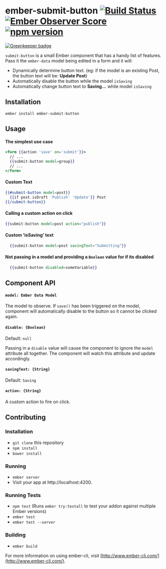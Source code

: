# ember-submit-button [![Build Status](https://travis-ci.org/mattmcmanus/ember-submit-button.svg?branch=master)](https://travis-ci.org/mattmcmanus/ember-submit-button) [![Ember Observer Score](https://emberobserver.com/badges/ember-submit-button.svg)](https://emberobserver.com/addons/ember-submit-button) [![npm version](https://badge.fury.io/js/ember-submit-button.svg)](https://badge.fury.io/js/ember-submit-button)

[![Greenkeeper badge](https://badges.greenkeeper.io/mattmcmanus/ember-submit-button.svg)](https://greenkeeper.io/)


`submit-button` is a small Ember component that has a handy list of features. Pass it the `ember-data` model being edited in a form and it will:

* Dynamically determine button text. (eg: if the model is an existing Post, the button text will be: **Update Post**)
* Automatically disable the button while the model `isSaving`
* Automatically change button text to **Saving...** while model `isSaving`

## Installation

```
ember install ember-submit-button
```

## Usage

#### The simplest use case
```hbs
<form {{action 'save' on='submit'}}>
  // ...
  {{submit-button model=group}}
  // ...
</form>
```

#### Custom Text
```hbs
{{#submit-button model=post}}
  {{if post.isDraft 'Publish' 'Update'}} Post
{{/submit-button}}
```

#### Calling a custom action on click
```hbs
{{submit-button model=post action="publish"}}
```

#### Custom 'isSaving' text
```hbs
  {{submit-button model=post savingText="Submitting"}}
```

#### Not passing in a model and providing a `Boolean` value for if its disabled
```hbs
  {{submit-button disabled=someVariable}}
```

## Component API

#### `model: Ember Data Model`

The model to observe. If `save()` has been triggered on the model, component will automatically disable to the button so it cannot be clicked again.

#### `disable: {Boolean}`

Default: `null`

Passing in a `disable` value will cause the component to ignore the `model` attribute all together. The component will watch this attribute and update accordingly.

#### `savingText: {String}`

Default: `Saving`

#### `action: {String}`

A custom action to fire on click.

## Contributing

### Installation

* `git clone` this repository
* `npm install`
* `bower install`

### Running

* `ember server`
* Visit your app at http://localhost:4200.

### Running Tests

* `npm test` (Runs `ember try:testall` to test your addon against multiple Ember versions)
* `ember test`
* `ember test --server`

### Building

* `ember build`

For more information on using ember-cli, visit [http://www.ember-cli.com/](http://www.ember-cli.com/).
